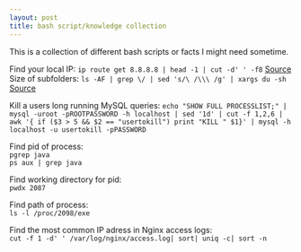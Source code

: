 ```yaml
---
layout: post
title: bash script/knowledge collection
---
```


This is a collection of different bash scripts or facts I might need sometime.

Find your local IP: `ip route get 8.8.8.8 | head -1 | cut -d' ' -f8` [Source](http://stackoverflow.com/a/25851186/497116)  
Size of subfolders: `ls -AF | grep \/ | sed 's/\ /\\\ /g' | xargs du -sh` [Source](http://www.toomanyredirects.com/listing-all-subdirectories-with-file-sizes-in-linux/)  

Kill a users long running MySQL queries: `echo "SHOW FULL PROCESSLIST;" | mysql -uroot -pROOTPASSWORD -h localhost | sed '1d' | cut -f 1,2,6 | awk '{ if ($3 > 5 && $2 == "usertokill") print "KILL " $1}' | mysql -h localhost -u usertokill -pPASSWORD`

Find pid of process:  
`pgrep java`  
`ps aux | grep java`

Find working directory for pid:  
`pwdx 2087`

Find path of process:  
`ls -l /proc/2098/exe`

Find the most common IP adress in Nginx access logs:  
`cut -f 1 -d' ' /var/log/nginx/access.log| sort| uniq -c| sort -n`
